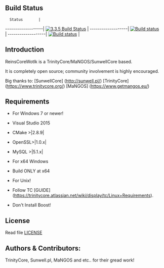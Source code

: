 ## Build Status

      Status       |
-------------------|
[![3.3.5 Build Status](https://travis-ci.org/ReinsCoreWotlk/Core.svg?branch=master)](https://travis-ci.org/ReinsCoreWotlk/Core) |
-------------------|
[![Build status](https://ci.appveyor.com/api/projects/status/86l1jh78gwdx6gx2?svg=true)](https://ci.appveyor.com/project/eXPeRi91/core) |
-------------------|
[![Build status](https://scan.coverity.com/projects/9884/badge.svg)](https://scan.coverity.com/projects/reinscorewotlk-core) |

## Introduction
ReinsCoreWotlk is a TrinityCore/MaNGOS/SunwellCore based.

It is completely open source; community involvement is highly encouraged.

Big thanks to: [SunwellCore] (http://sunwell.pl/) [TrinityCore] (https://www.trinitycore.org/) [MaNGOS] (https://www.getmangos.eu/)

## Requirements

* For Windows 7 or newer!
 * Visual Studio 2015
 * CMake  >|2.8.9|
 * OpenSSL>|1.0.x|
 * MySQL  >|5.1.x|
 
* For x64 Windows
 * Build ONLY at x64

* For Unix!
 * Follow TC [GUIDE] (https://trinitycore.atlassian.net/wiki/display/tc/Linux+Requirements).
 * Don't Install Boost!

## License

Read file [LICENSE](LICENSE)

## Authors &amp; Contributors:

TrinityCore, Sunwell.pl, MaNGOS and etc.. for their gread work!
